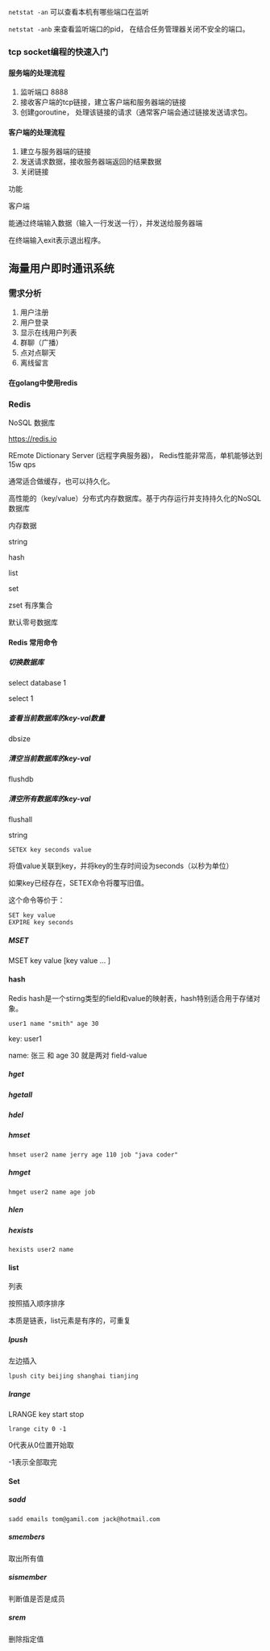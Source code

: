 `netstat -an` 可以查看本机有哪些端口在监听

`netstat -anb` 来查看监听端口的pid， 在结合任务管理器关闭不安全的端口。



### tcp socket编程的快速入门



#### 服务端的处理流程

1. 监听端口 8888
2. 接收客户端的tcp链接，建立客户端和服务器端的链接
3. 创建goroutine， 处理该链接的请求（通常客户端会通过链接发送请求包。



#### 客户端的处理流程

1. 建立与服务器端的链接
2. 发送请求数据，接收服务器端返回的结果数据
3. 关闭链接



功能

客户端

能通过终端输入数据（输入一行发送一行），并发送给服务器端

在终端输入exit表示退出程序。



## 海量用户即时通讯系统



### 需求分析

1. 用户注册
2. 用户登录
3. 显示在线用户列表
4. 群聊（广播）
5. 点对点聊天
6. 离线留言



#### 在golang中使用redis



### Redis

NoSQL 数据库

https://redis.io

REmote Dictionary Server (远程字典服务器)， Redis性能非常高，单机能够达到15w qps

通常适合做缓存，也可以持久化。

高性能的（key/value）分布式内存数据库。基于内存运行并支持持久化的NoSQL数据库



内存数据

string

hash

list

set

zset 有序集合



默认零号数据库

#### Redis 常用命令

##### 切换数据库

select database 1

select 1

##### 查看当前数据库的key-val数量

dbsize

##### 清空当前数据库的key-val

flushdb

##### 清空所有数据库的key-val

flushall



string 



```
SETEX key seconds value
```

将值value关联到key，并将key的生存时间设为seconds（以秒为单位）

如果key已经存在，SETEX命令将覆写旧值。

这个命令等价于：

```
SET key value
EXPIRE key seconds
```



##### MSET 

MSET key value [key value ... ]



#### hash

Redis hash是一个stirng类型的field和value的映射表，hash特别适合用于存储对象。

```
user1 name "smith" age 30
```

key: user1

name: 张三 和 age 30 就是两对 field-value

##### hget



##### hgetall



##### hdel



##### hmset

```
hmset user2 name jerry age 110 job "java coder"
```



##### hmget

```
hmget user2 name age job
```



##### hlen



##### hexists

```
hexists user2 name
```



#### list

列表

按照插入顺序排序

本质是链表，list元素是有序的，可重复



##### lpush

左边插入

```
lpush city beijing shanghai tianjing
```

##### lrange

LRANGE key start stop

```
lrange city 0 -1 
```

0代表从0位置开始取

-1表示全部取完

#### Set

##### sadd

```
sadd emails tom@gamil.com jack@hotmail.com
```



##### smembers

取出所有值

##### sismember

判断值是否是成员

##### srem

删除指定值



